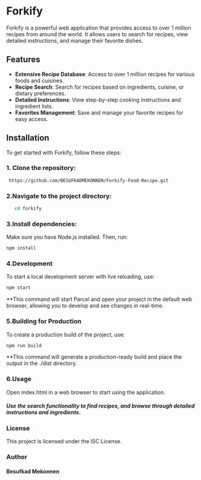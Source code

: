 # Forkify

Forkify is a powerful web application that provides access to over 1 million recipes from around the world. It allows users to search for recipes, view detailed instructions, and manage their favorite dishes.

## Features

- **Extensive Recipe Database**: Access to over 1 million recipes for various foods and cuisines.
- **Recipe Search**: Search for recipes based on ingredients, cuisine, or dietary preferences.
- **Detailed Instructions**: View step-by-step cooking instructions and ingredient lists.
- **Favorites Management**: Save and manage your favorite recipes for easy access.

## Installation

To get started with Forkify, follow these steps:

### 1. **Clone the repository**:

   ```bash
    https://github.com/BESUFKADMEKONNEN/Forkify-Food-Recipe.git
   ```

### 2.Navigate to the project directory:
   
   ```bash
      cd forkify
   ```

### 3.Install dependencies:
Make sure you have Node.js installed. Then, run:
```bash
npm install
```

### 4.Development
To start a local development server with live reloading, use:
```bash
npm start
```

**This command will start Parcel and open your project in the default web browser, allowing you to develop and see changes in real-time.


### 5.Building for Production
To create a production build of the project, use:
```bash
npm run build
```

**This command will generate a production-ready build and place the output in the ./dist directory.

### 6.Usage
Open index.html in a web browser to start using the application.

##### Use the search functionality to find recipes, and browse through detailed instructions and ingredients.

### License
This project is licensed under the ISC License.

### Author
#### Besufkad Mekonnen
